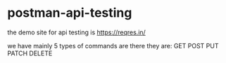 # postman-api-testing
the demo site for api testing is
https://reqres.in/

we have mainly 5 types of commands are there they are:
GET
POST
PUT
PATCH
DELETE

